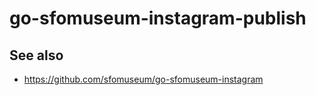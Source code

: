 # go-sfomuseum-instagram-publish

## See also

* https://github.com/sfomuseum/go-sfomuseum-instagram